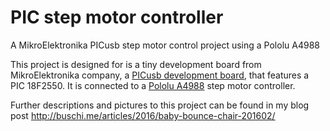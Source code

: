 # PIC step motor controller

A MikroElektronika PICusb step motor control project using a Pololu A4988

This project is designed for is a tiny development board from MikroElektronika 
company, a [PICusb development board](http://www.mikroe.com/startusb/pic/), that
features a PIC 18F2550.
It is connected to a [Pololu A4988](https://www.pololu.com/product/1182) step motor
controller.

Further descriptions and pictures to this project can be found in my blog post 
http://buschi.me/articles/2016/baby-bounce-chair-201602/
